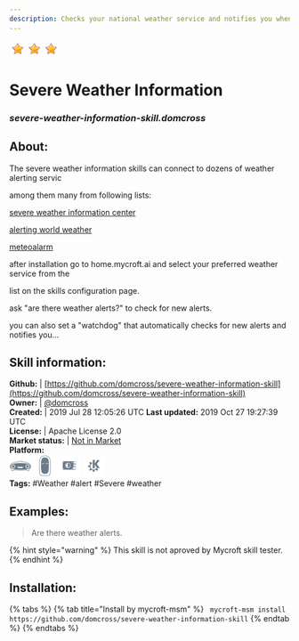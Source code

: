 ```yaml
---    
description: Checks your national weather service and notifies you when there are alerts for your region  
---    
```

![](../.gitbook/assets/star.png)![](../.gitbook/assets/star.png)![](../.gitbook/assets/star.png)  
# Severe Weather Information  
### _severe-weather-information-skill.domcross_  
## About:  
The severe weather information skills can connect to dozens of weather alerting servic

among them many from following lists:

[severe weather information center](https://severe.worldweather.wmo.int/v2/sources.html)

[alerting world weather](https://alerting.worldweather.org/)

[meteoalarm](http://meteoalarm.eu/)

after installation go to home.mycroft.ai and select your preferred weather service from the

list on the skills configuration page.

ask "are there weather alerts?" to check for new alerts.

you can also set a "watchdog" that automatically checks for new alerts and notifies you...

## Skill information:  
**Github:** | [https://github.com/domcross/severe-weather-information-skill](https://github.com/domcross/severe-weather-information-skill)  
**Owner:** | [@domcross](https://github.com/domcross)  
**Created:** | 2019 Jul 28 12:05:26 UTC  **Last updated:** 2019 Oct 27 19:27:39 UTC  
**License:** | Apache License 2.0  
**Market status:** | [Not in Market](https://market.mycroft.ai/skill/)  
**Platform:**  
 ![](../.gitbook/assets/mark-1-icon.png)  ![](../.gitbook/assets/mark-2-icon.png)  ![](../.gitbook/assets/picroft-icon.png)  ![](../.gitbook/assets/kde.png)   
**Tags:** \#Weather \#alert \#Severe \#weather   
## Examples:  
> Are there weather alerts.  
  
{% hint style="warning" %}
This skill is not aproved by Mycroft skill tester.
{% endhint %}
    
## Installation:  
{% tabs %}
{% tab title="Install by mycroft-msm" %}
``` mycroft-msm install https://github.com/domcross/severe-weather-information-skill```
{% endtab %}
  {% endtabs %}
  